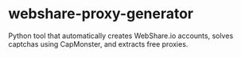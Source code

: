 # webshare-proxy-generator
Python tool that automatically creates WebShare.io accounts,  solves captchas using CapMonster, and extracts free proxies.
